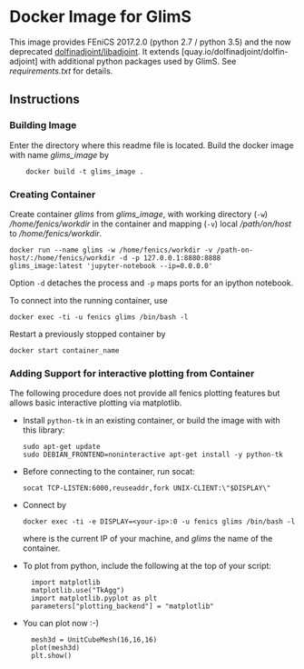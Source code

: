 # Docker Image for GlimS

This image provides FEniCS 2017.2.0 (python 2.7 / python 3.5) and the now deprecated [dolfinadjoint/libadjoint](https://dolfin-adjoint-doc.readthedocs.io/en/latest/download/index.html).
It extends [quay.io/dolfinadjoint/dolfin-adjoint] with additional python packages used by GlimS.
See *requirements.txt* for details.

## Instructions

### Building Image
Enter the directory where this readme file is located.
Build the docker image with name *glims_image* by

```
    docker build -t glims_image .
```

### Creating Container

Create container *glims* from *glims_image*, with working directory
(`-w`) */home/fenics/workdir* in the container and mapping (`-v`) local
*/path/on/host* to */home/fenics/workdir*.
```
docker run --name glims -w /home/fenics/workdir -v /path-on-host/:/home/fenics/workdir -d -p 127.0.0.1:8880:8888 glims_image:latest 'jupyter-notebook --ip=0.0.0.0'
```
Option `-d` detaches the process and `-p` maps ports for an ipython notebook.

To connect into the running container, use
```
docker exec -ti -u fenics glims /bin/bash -l
```

Restart a previously stopped container by
```
docker start container_name
```

### Adding Support for interactive plotting from Container

The following procedure does not provide all fenics plotting features
but allows basic interactive plotting via matplotlib.

* Install `python-tk` in an existing container, or build the image with
  with this library:

  ```
  sudo apt-get update
  sudo DEBIAN_FRONTEND=noninteractive apt-get install -y python-tk
  ```

* Before connecting to the container, run socat:
  ```
  socat TCP-LISTEN:6000,reuseaddr,fork UNIX-CLIENT:\"$DISPLAY\"
  ```

* Connect by
  ```
  docker exec -ti -e DISPLAY=<your-ip>:0 -u fenics glims /bin/bash -l
  ```
  where *<your-ip>* is the current IP of your machine, and *glims* the
  name of the container.

* To plot from python, include the following at the top of your script:
  ```
    import matplotlib
    matplotlib.use("TkAgg")
    import matplotlib.pyplot as plt
    parameters["plotting_backend"] = "matplotlib"
  ```

* You can plot now :-)
  ```
    mesh3d = UnitCubeMesh(16,16,16)
    plot(mesh3d)
    plt.show()
  ```

